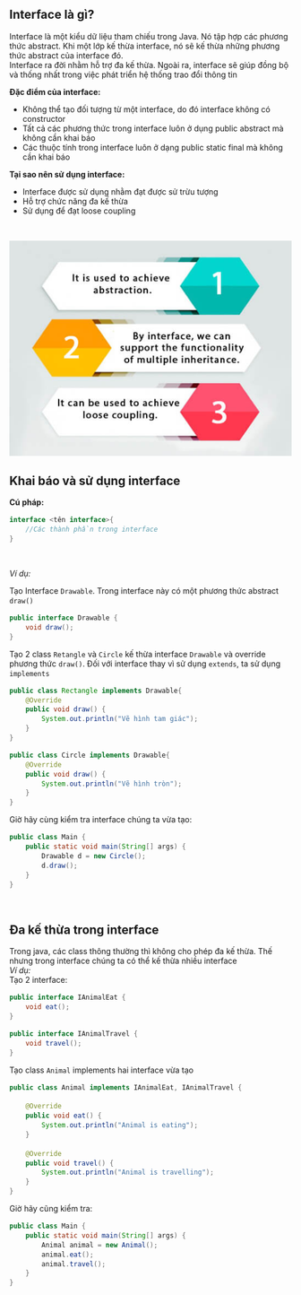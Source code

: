 ## Interface là gì?
Interface là một kiểu dữ liệu tham chiếu trong Java. Nó tập hợp các phương thức abstract. Khi một lớp kế thừa interface, nó sẽ kế thừa những phương thức abstract của interface đó.   
Interface ra đời nhằm hỗ trợ đa kế thừa. Ngoài ra, interface sẽ giúp đồng bộ và thống nhất trong việc phát triển hệ thống trao đổi thông tin 

**Đặc điểm của interface:**    
- Không thể tạo đối tượng từ một interface, do đó interface không có constructor    
- Tất cả  các phương thức trong interface luôn ở dụng public abstract mà không cần khai báo  
- Các thuộc tính trong interface luôn ở dạng public static final mà không cần khai báo  

**Tại sao nên sử dụng interface:**  
- Interface được sử dụng nhằm đạt được sử trừu tượng  
- Hỗ trợ chức năng đa kế thừa
- Sử dụng để đạt loose coupling
</br>  

![image](../image/why-use-java-interface.jpg)

## Khai báo và sử dụng interface  
**Cú pháp:**
```java
interface <tên interface>{
    //Các thành phần trong interface
}
```
</br>

*Ví dụ:*   

Tạo Interface `Drawable`. Trong interface này có một phương thức abstract `draw()`   
```java
public interface Drawable {
    void draw();
}
```

Tạo 2 class `Retangle` và `Circle` kế thừa interface `Drawable` và override phương thức `draw()`. Đối với interface thay vì sử dụng `extends`, ta sử dụng `implements` 
```java
public class Rectangle implements Drawable{
    @Override
    public void draw() {
        System.out.println("Vẽ hình tam giác");
    }
}
```
```java
public class Circle implements Drawable{
    @Override
    public void draw() {
        System.out.println("Vẽ hình tròn");
    }
}
```

Giờ hãy cùng kiểm tra interface chúng ta vừa tạo:  
```java
public class Main {
    public static void main(String[] args) {
	    Drawable d = new Circle();
        d.draw();
    }
}
```

</br>

## Đa kế thừa trong interface  
Trong java, các class thông thường thì không cho phép đa kế thừa. Thế nhưng trong interface chúng ta có thể kế thừa nhiều interface  
*Ví dụ:*  
Tạo 2 interface:  
```java
public interface IAnimalEat {
    void eat();
}
```  
```java
public interface IAnimalTravel {
    void travel();
}
```
Tạo class `Animal` implements hai interface vừa tạo  
```java
public class Animal implements IAnimalEat, IAnimalTravel {

    @Override
    public void eat() {
        System.out.println("Animal is eating");
    }

    @Override
    public void travel() {
        System.out.println("Animal is travelling");
    }
}
```
Giờ hãy cũng kiểm tra:  
```java 
public class Main {
    public static void main(String[] args) {
	    Animal animal = new Animal();
        animal.eat();
        animal.travel();
    }
}
```